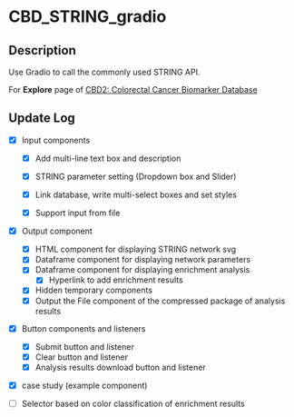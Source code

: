 # CBD_STRING_gradio
## Description

Use Gradio to call the commonly used STRING API.

For **Explore** page of [CBD2: Colorectal Cancer Biomarker Database](http://www.eyeseeworld.com/cbd/index.html)

## Update Log

- [x] Input components

  - [x] Add multi-line text box and description
  - [x] STRING parameter setting (Dropdown box and Slider)

  - [x] Link database, write multi-select boxes and set styles

  - [x] Support input from file

- [x] Output component

  - [x] HTML component for displaying STRING network svg
  - [x] Dataframe component for displaying network parameters
  - [x] Dataframe component for displaying enrichment analysis
    - [x] Hyperlink to add enrichment results
  - [x] Hidden temporary components
  - [x] Output the File component of the compressed package of analysis results

- [x] Button components and listeners

  - [x] Submit button and listener
  - [x] Clear button and listener
  - [x] Analysis results download button and listener

- [x] case study (example component)

- [ ] Selector based on color classification of enrichment results
